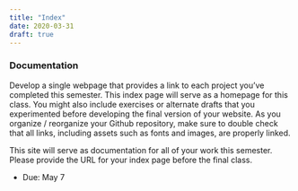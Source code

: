 ```yaml
---
title: "Index"
date: 2020-03-31
draft: true
---
```


### Documentation

Develop a single webpage that provides a link to each project you’ve completed this semester. This index page will serve as a homepage for this class. You might also include exercises or alternate drafts that you experimented before developing the final version of your website. As you organize / reorganize your Github repository, make sure to double check that all links, including assets such as fonts and images, are properly linked.

This site will serve as documentation for all of your work this semester. Please provide the URL for your index page before the final class.

- Due: May 7
